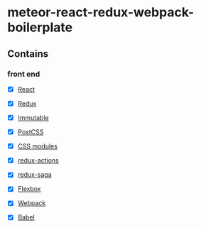 # meteor-react-redux-webpack-boilerplate

## Contains

### front end

- [x] [React](https://facebook.github.io/react/)
- [x] [Redux](https://github.com/reactjs/redux)
- [x] [Immutable](http://facebook.github.io/immutable-js)
- [x] [PostCSS](https://github.com/postcss/postcss)
- [x] [CSS modules](https://github.com/outpunk/postcss-modules)
- [x] [redux-actions](https://github.com/acdlite/redux-actions)
- [x] [redux-saga](https://github.com/yelouafi/redux-saga)
- [x] [Flexbox](https://css-tricks.com/snippets/css/a-guide-to-flexbox/)
- [x] [Webpack](https://webpack.github.io)
- [x] [Babel](https://babeljs.io/)

